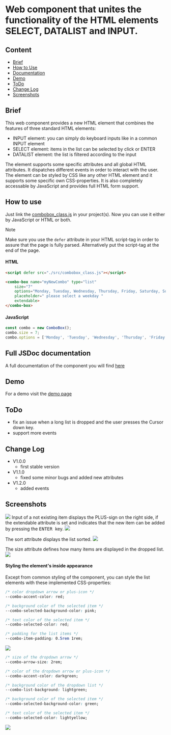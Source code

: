 # Web component that unites the functionality of the HTML elements SELECT, DATALIST and INPUT.


## Content
  * [Brief](#brief)
  * [How to Use](#how-to-use)
  * [Documentation](#full-jsdoc-documentation)
  * [Demo](#demo)
  * [ToDo](#todo)
  * [Change Log](#change-log)
  * [Screenshots](#screenshots)


## Brief 
  This web component provides a new HTML element that combines the features of three standard HTML elements:
  * INPUT element:    you can simply do keyboard inputs like in a common INPUT element
  * SELECT element:   items in the list can be selected by click or ENTER
  * DATALIST element: the list is filtered according to the input

  The element supports some specific attributes and all global HTML attributes.
  It dispatches different events in order to interact with the user.
  The element can be styled by CSS like any other HTML element and it supports some specific own CSS-properties.
  It is also completely accessable by JavaScript and provides full HTML form support.
		
  
## How to use
  Just link the [combobox_class.js](./src/combobox_class.js) in your project(s).
  Now you can use it either by JavaScript or HTML or both.

  > [!NOTE]
  > Make sure you use the ```defer``` attribute in your HTML script-tag in order to assure
  > that the page is fully parsed. Alternatively put the script-tag at the end of the page.

  #### HTML

  ```html
  <script defer src="./src/combobox_class.js"></script>

  <combo-box name="myNewCombo" type="list" 
      size="7"
      options="Monday, Tuesday, Wednesday, Thursday, Friday, Saturday, Sunday"
      placeholder=" please select a weekday "
      extendable>
  </combo-box>
  ```

  #### JavaScript

  ```javascript
  const combo = new ComboBox();
  combo.size = 7;
  combo.options = ['Monday', 'Tuesday', 'Wednesday', 'Thursday', 'Friday', 'Saturday', 'Sunday'];
  ```


## Full JSDoc documentation
  A full documentation of the component you will find [here](https://jom-soft.com/webcomponents/combobox/docs/ComboBox.html)


## Demo
  For a demo visit the [demo page](https://jom-soft.com/webcomponents/combobox/index.html)


## ToDo
  - fix an issue when a long list is dropped and the user presses the Cursor down key.
  - support more events


## Change Log
  * V1.0.0
      - first stable version
  * V1.1.0
      - fixed some minor bugs and added new attributes
  * V1.2.0
      - added events


## Screenshots

<image src="/img/Screenshot1.jpg">
  Input of a not existing item displays the PLUS-sign on the right side, if the extendable attribute is set and indicates that the new item can be added by pressing the <kbd> ENTER </kbd> key.
<image src="/img/Screenshot2.jpg">

  The sort attribute displays the list sorted.
<image src="/img/Screenshot3.jpg">

  The size attribute defines how many items are displayed in the dropped list.
<image src="/img/Screenshot4.jpg">
	
  #### Styling the element's inside appearance
  Except from common styling of the component, you can style the list elements with these implemented CSS-properties:

  ```css
  /* color dropdown arrow or plus-icon */
  --combo-accent-color: red;

  /* background color of the selected item */
  --combo-selected-background-color: pink;

  /* text color of the selected item */
  --combo-selected-color: red;

  /* padding for the list items */
  --combo-item-padding: 0.5rem 1rem;
  ```
<image src="/img/Screenshot5.jpg">

  ```css
  /* size of the dropdown arrow */
  --combo-arrow-size: 2rem;

  /* color of the dropdown arrow or plus-icon */
  --combo-accent-color: darkgreen;

  /* background color of the dropdown list */
  --combo-list-background: lightgreen;

  /* background color of the selected item */
  --combo-selected-background-color: green;

  /* text color of the selected item */
  --combo-selected-color: lightyellow;
  ```
<image src="/img/Screenshot6.jpg">